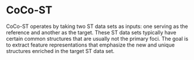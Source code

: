 # CoCo-ST
CoCo-ST operates by taking two ST data sets as inputs: one serving as the reference and another as the target. These ST data sets typically have certain common structures that are usually not the primary foci. The goal is to extract feature representations that emphasize the new and unique structures enriched in the target ST data set. 
